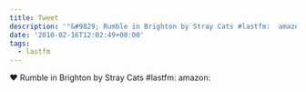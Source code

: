 ```yaml
---
title: Tweet
description: '"&#9829; Rumble in Brighton by Stray Cats #lastfm:  amazon: "'
date: '2010-02-16T12:02:49+00:00'
tags:
  - lastfm
---
```

&#9829; Rumble in Brighton by Stray Cats #lastfm:  amazon: 
